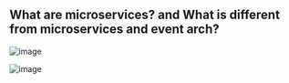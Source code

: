 
## What are microservices? and What is different from microservices and event arch?
![image](https://github.com/thanhtie/Software-Architecture-T/assets/92991572/4615bcde-c5f3-4aa5-9622-c6506968d052)

![image](https://github.com/thanhtie/Software-Architecture-T/assets/92991572/ea0ec051-0322-4b3a-afb9-c61f863b8f17)
